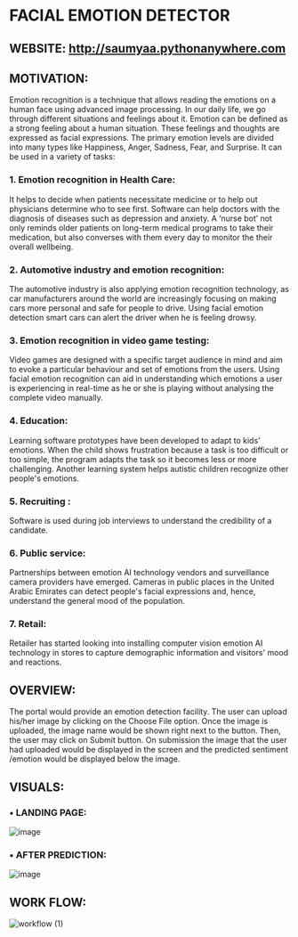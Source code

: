 # FACIAL EMOTION DETECTOR

## WEBSITE: http://saumyaa.pythonanywhere.com

## MOTIVATION:

Emotion recognition is a technique that allows reading the emotions on a human face using advanced image processing. In our daily life, we go through different situations and feelings about it. Emotion can be defined as a strong feeling about a human situation. These feelings and thoughts are expressed as facial expressions. The primary emotion levels are divided into many types like Happiness, Anger, Sadness, Fear, and Surprise.
It can be used in a variety of tasks:
### 1.	Emotion recognition in Health Care:

It helps to decide when patients necessitate medicine or to help out physicians determine who to see first. Software can help doctors with the diagnosis of diseases such as depression and anxiety. A ‘nurse bot’ not only reminds older patients on long-term medical programs to take their medication, but also converses with them every day to monitor the their overall wellbeing.


### 2.	Automotive industry and emotion recognition:

The automotive industry is also applying emotion recognition technology, as car manufacturers around the world are increasingly focusing on making cars more personal and safe for people to drive. Using facial emotion detection smart cars can alert the driver when he is feeling drowsy.


### 3.	Emotion recognition in video game testing:

Video games are designed with a specific target audience in mind and aim to evoke a particular behaviour and set of emotions from the users. Using facial emotion recognition can aid in understanding which emotions a user is experiencing in real-time as he or she is playing without analysing the complete video manually.


### 4.	Education:

Learning software prototypes have been developed to adapt to kids’ emotions. When the child shows frustration because a task is too difficult or too simple, the program adapts the task so it becomes less or more challenging. Another learning system helps autistic children recognize other people's emotions.


### 5.	Recruiting : 

Software is used during job interviews to understand the credibility of a candidate.


### 6.	Public service:

Partnerships between emotion AI technology vendors and surveillance camera providers have emerged. Cameras in public places in the United Arabic Emirates can detect people's facial expressions and, hence, understand the general mood of the population. 


### 7.	Retail:

Retailer has started looking into installing computer vision emotion AI technology in stores to capture demographic information and visitors' mood and reactions.


## OVERVIEW:

The portal would provide an emotion detection facility. The user can upload his/her image by clicking on the Choose File option. Once the image is uploaded, the image name would be shown right next to the button. Then, the user may click on Submit button.
On submission the image that the user had uploaded would be displayed in the screen and the predicted sentiment /emotion would be displayed below the image.


## VISUALS:
### •	LANDING PAGE:

 ![image](https://user-images.githubusercontent.com/43125368/136496531-f815eb62-ae4f-40bd-9425-bad678e184a5.png)


### •	AFTER PREDICTION:

![image](https://user-images.githubusercontent.com/43125368/136496585-e68fdb0d-6a8b-4c73-b774-2e764398655c.png)


## WORK FLOW:

![workflow (1)](https://user-images.githubusercontent.com/43125368/135265589-c4453da2-f9f4-42a6-8b8d-b51fba6949ff.jpg)



 
